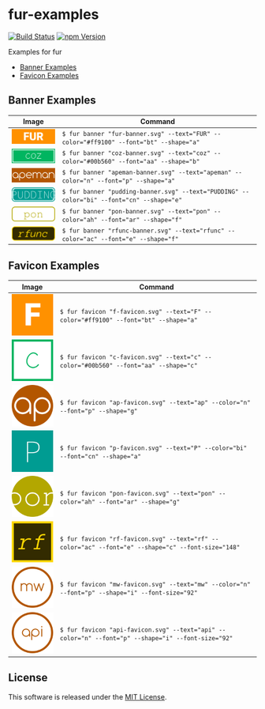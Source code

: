 fur-examples
==========

<!---
This file is generated by ape-tmpl. Do not update manually.
--->

<!-- Badge Start -->
<a name="badges"></a>

[![Build Status][bd_travis_shield_url]][bd_travis_url]
[![npm Version][bd_npm_shield_url]][bd_npm_url]

[bd_repo_url]: https://github.com/fur-labo/fur-examples
[bd_travis_url]: http://travis-ci.org/fur-labo/fur-examples
[bd_travis_shield_url]: http://img.shields.io/travis/fur-labo/fur-examples.svg?style=flat
[bd_travis_com_url]: http://travis-ci.com/fur-labo/fur-examples
[bd_travis_com_shield_url]: https://api.travis-ci.com/fur-labo/fur-examples.svg?token=
[bd_license_url]: https://github.com/fur-labo/fur-examples/blob/master/LICENSE
[bd_codeclimate_url]: http://codeclimate.com/github/fur-labo/fur-examples
[bd_codeclimate_shield_url]: http://img.shields.io/codeclimate/github/fur-labo/fur-examples.svg?style=flat
[bd_codeclimate_coverage_shield_url]: http://img.shields.io/codeclimate/coverage/github/fur-labo/fur-examples.svg?style=flat
[bd_gemnasium_url]: https://gemnasium.com/fur-labo/fur-examples
[bd_gemnasium_shield_url]: https://gemnasium.com/fur-labo/fur-examples.svg
[bd_npm_url]: http://www.npmjs.org/package/fur-examples
[bd_npm_shield_url]: http://img.shields.io/npm/v/fur-examples.svg?style=flat
[bd_standard_url]: http://standardjs.com/
[bd_standard_shield_url]: https://img.shields.io/badge/code%20style-standard-brightgreen.svg

<!-- Badge End -->


<!-- Description Start -->
<a name="description"></a>

Examples for fur

<!-- Description End -->




<!-- Sections Start -->
<a name="sections"></a>

<!-- Section from "doc/readme/01.Index.md.hbs" Start -->

<a name="section-doc-readme-01-index-md"></a>
+ [Banner Examples](#banner-examples)
+ [Favicon Examples](#favicon-examples)

<!-- Section from "doc/readme/01.Index.md.hbs" End -->

<!-- Section from "doc/readme/02.BannerExamples.md.hbs" Start -->

<a name="section-doc-readme-02-banner-examples-md"></a>
<a name="banner-example"></a>

Banner Examples
------------

| Image | Command |
| ------- | ------ |
| <img src="./example/01-fur/banner.png" width="128" /> | `$ fur banner "fur-banner.svg" --text="FUR" --color="#ff9100" --font="bt" --shape="a" ` |
| <img src="./example/02-coz/banner.png" width="128" /> | `$ fur banner "coz-banner.svg" --text="coz" --color="#00b560" --font="aa" --shape="b" ` |
| <img src="./example/03-apeman/banner.png" width="128" /> | `$ fur banner "apeman-banner.svg" --text="apeman" --color="n" --font="p" --shape="a" ` |
| <img src="./example/04-pudding/banner.png" width="128" /> | `$ fur banner "pudding-banner.svg" --text="PUDDING" --color="bi" --font="cn" --shape="e" ` |
| <img src="./example/05-pon/banner.png" width="128" /> | `$ fur banner "pon-banner.svg" --text="pon" --color="ah" --font="ar" --shape="f" ` |
| <img src="./example/06-rfunc/banner.png" width="128" /> | `$ fur banner "rfunc-banner.svg" --text="rfunc" --color="ac" --font="e" --shape="f" ` |


<!-- Section from "doc/readme/02.BannerExamples.md.hbs" End -->

<!-- Section from "doc/readme/03.FaviconExamples.md.hbs" Start -->

<a name="section-doc-readme-03-favicon-examples-md"></a>
<a name="favicon-example"></a>

Favicon Examples
------------

| Image | Command |
| ------- | ------ |
| <img src="./example/01-fur/favicon.png" width="128" /> | `$ fur favicon "f-favicon.svg" --text="F" --color="#ff9100" --font="bt" --shape="a" ` |
| <img src="./example/02-coz/favicon.png" width="128" /> | `$ fur favicon "c-favicon.svg" --text="c" --color="#00b560" --font="aa" --shape="c" ` |
| <img src="./example/03-apeman/favicon.png" width="128" /> | `$ fur favicon "ap-favicon.svg" --text="ap" --color="n" --font="p" --shape="g" ` |
| <img src="./example/04-pudding/favicon.png" width="128" /> | `$ fur favicon "p-favicon.svg" --text="P" --color="bi" --font="cn" --shape="a" ` |
| <img src="./example/05-pon/favicon.png" width="128" /> | `$ fur favicon "pon-favicon.svg" --text="pon" --color="ah" --font="ar" --shape="g" ` |
| <img src="./example/06-rfunc/favicon.png" width="128" /> | `$ fur favicon "rf-favicon.svg" --text="rf" --color="ac" --font="e" --shape="c" --font-size="148" ` |
| <img src="./example/07-apeman-middleware/favicon.png" width="128" /> | `$ fur favicon "mw-favicon.svg" --text="mw" --color="n" --font="p" --shape="i" --font-size="92" ` |
| <img src="./example/08-apeman-api/favicon.png" width="128" /> | `$ fur favicon "api-favicon.svg" --text="api" --color="n" --font="p" --shape="i" --font-size="92" ` |



<!-- Section from "doc/readme/03.FaviconExamples.md.hbs" End -->


<!-- Sections Start -->


<!-- LICENSE Start -->
<a name="license"></a>

License
-------
This software is released under the [MIT License](https://github.com/fur-labo/fur-examples/blob/master/LICENSE).

<!-- LICENSE End -->


